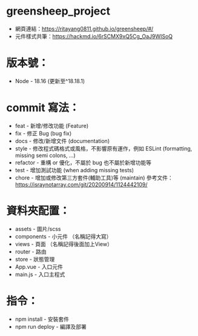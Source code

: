 # greensheep_project

- 網頁連結：https://ritayang0811.github.io/greensheep/#/
- 元件樣式共筆：https://hackmd.io/6rSCMX9xQ5Cg_OaJ9WISoQ

# 版本號：

- Node - 18.16 (更新至^18.18.1)

# commit 寫法：

- feat - 新增/修改功能 (Feature)
- fix - 修正 Bug (bug fix)
- docs - 修改/新增文件 (documentation)
- style - 修改程式碼格式或風格，不影響原有運作，例如 ESLint (formatting, missing semi colons, …)
- refactor - 重構 or 優化，不屬於 bug 也不屬於新增功能等
- test - 增加測試功能 (when adding missing tests)
- chore - 增加或修改第三方套件(輔助工具)等 (maintain)
  參考文件：https://israynotarray.com/git/20200914/1124442109/

# 資料夾配置：

- assets - 圖片/scss
- components - 小元件 （名稱記得大寫）
- views - 頁面 （名稱記得後面加上View）
- router - 路由
- store - 狀態管理
- App.vue - 入口元件
- main.js - 入口主程式

# 指令：

- npm install - 安裝套件
- npm run deploy - 編譯及部署


